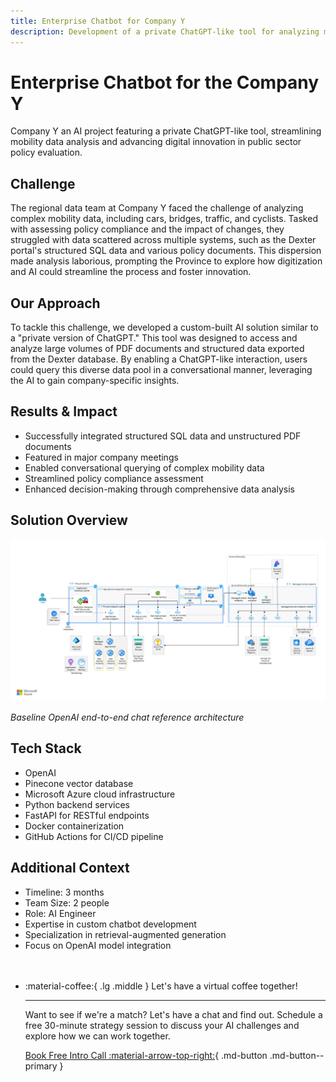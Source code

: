```yaml
---
title: Enterprise Chatbot for Company Y
description: Development of a private ChatGPT-like tool for analyzing mobility data and policy evaluation in the public sector
---
```


# Enterprise Chatbot for the Company Y

Company Y an AI project featuring a private ChatGPT-like tool, streamlining mobility data analysis and advancing digital innovation in public sector policy evaluation.

## Challenge

The regional data team at Company Y faced the challenge of analyzing complex mobility data, including cars, bridges, traffic, and cyclists. Tasked with assessing policy compliance and the impact of changes, they struggled with data scattered across multiple systems, such as the Dexter portal's structured SQL data and various policy documents. This dispersion made analysis laborious, prompting the Province to explore how digitization and AI could streamline the process and foster innovation.

## Our Approach

To tackle this challenge, we developed a custom-built AI solution similar to a "private version of ChatGPT." This tool was designed to access and analyze large volumes of PDF documents and structured data exported from the Dexter database. By enabling a ChatGPT-like interaction, users could query this diverse data pool in a conversational manner, leveraging the AI to gain company-specific insights.

## Results & Impact

- Successfully integrated structured SQL data and unstructured PDF documents
- Featured in major company meetings
- Enabled conversational querying of complex mobility data
- Streamlined policy compliance assessment
- Enhanced decision-making through comprehensive data analysis

## Solution Overview

![Architecture Diagram](../../assets/openai-end-to-end-aml-deployment.svg)

*Baseline OpenAI end-to-end chat reference architecture*

## Tech Stack

- OpenAI
- Pinecone vector database
- Microsoft Azure cloud infrastructure
- Python backend services
- FastAPI for RESTful endpoints
- Docker containerization
- GitHub Actions for CI/CD pipeline

## Additional Context

- Timeline: 3 months
- Team Size: 2 people
- Role: AI Engineer
- Expertise in custom chatbot development
- Specialization in retrieval-augmented generation
- Focus on OpenAI model integration

<div class="grid cards" style="margin-top: 3rem" markdown>

-   :material-coffee:{ .lg .middle } Let's have a virtual coffee together!

    ---
    
    Want to see if we're a match? Let's have a chat and find out. Schedule a free 30-minute strategy session to discuss your AI challenges and explore how we can work together.

    [Book Free Intro Call :material-arrow-top-right:](https://calendly.com){ .md-button .md-button--primary }

</div>